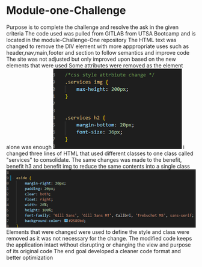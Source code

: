 # Module-one-Challenge 
Purpose is to complete the challenge and resolve the ask in the given criteria
The code used was pulled from GITLAB from UTSA Bootcamp and is located in the module-Challenge-One repository
The HTML text was changed to remove the DIV element with more apppropriate uses such as header,nav,main,footer and section to follow semantics and improve code
The site was not adjusted but only improved upon based on the new elements that were used
Some attributes were removed as the element alone was enough
![img1](./Readmeimg.png) i changed three lines of HTML that used different classes to one class called "services" to consolidate.
The same changes was made to the benefit, benefit h3 and benefit img to reduce the same contents into a single class
![img2](./Readmeimg2.png) Elements that were changed were used to define the style and class were removed as it was not necessary for the change.
The modified code keeps the application intact without disrupting or changing the view and purpose of its original code
The end goal developed a cleaner code format and better optimization
